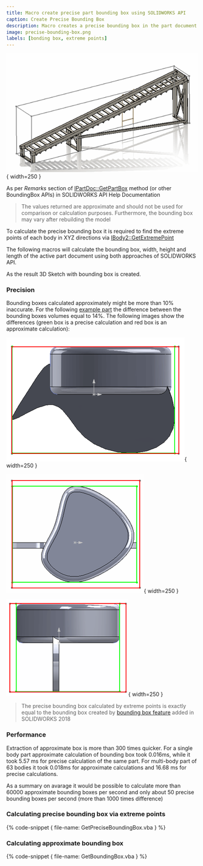 ```yaml
---
title: Macro create precise part bounding box using SOLIDWORKS API
caption: Create Precise Bounding Box
description: Macro creates a precise bounding box in the part document using SOLIDWORKS API
image: precise-bounding-box.png
labels: [bonding box, extreme points]
---
```

![Precise bounding box in the part document](precise-bounding-box.png){ width=250 }

As per *Remarks* section of [IPartDoc::GetPartBox](https://help.solidworks.com/2016/english/api/sldworksapi/solidworks.interop.sldworks~solidworks.interop.sldworks.ipartdoc~getpartbox.html) method (or other BoundingBox APIs) in SOLIDWORKS API Help Documentation

> The values returned are approximate and should not be used for comparison or calculation purposes. Furthermore, the bounding box may vary after rebuilding the model

To calculate the precise bounding box it is required to find the extreme points of each body in XYZ directions via [IBody2::GetExtremePoint](https://help.solidworks.com/2016/english/api/sldworksapi/solidworks.interop.sldworks~solidworks.interop.sldworks.ibody2~getextremepoint.html)

The following macros will calculate the bounding box, width, height and length of the active part document using both approaches of SOLIDWORKS API.

As the result 3D Sketch with bounding box is created.

### Precision

Bounding boxes calculated approximately might be more than 10% inaccurate. For the following [example part](bbox-precision.SLDPRT) the difference between the bounding boxes volumes equal to 14%. The following images show the differences (green box is a precise calculation and red box is an approximate calculation):

![Front View](bbox-front-view.png){ width=250 }

![Top View](bbox-top-view.png){ width=250 }

![Right View](bbox-right-view.png){ width=250 }

> The precise bounding box calculated by extreme points is exactly equal to the bounding box created by [bounding box feature](https://help.solidworks.com/2018/English/WhatsNew/t_bounding_box_for_part_assem.htm) added in SOLIDWORKS 2018

### Performance

Extraction of approximate box is more than 300 times quicker. For a single body part approximate calculation of bounding box took 0.016ms, while it took 5.57 ms for precise calculation of the same part. For multi-body part of 63 bodies it took 0.018ms for approximate calculations and 16.68 ms for precise calculations.

As a summary on avarage it would be possible to calculate more than 60000 approximate bounding boxes per second and only about 50 precise bounding boxes per second (more than 1000 times difference)

### Calculating precise bounding box via extreme points

{% code-snippet { file-name: GetPreciseBoundingBox.vba } %}

### Calculating approximate bounding box

{% code-snippet { file-name: GetBoundingBox.vba } %}
